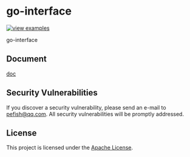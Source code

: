 # go-interface

[![view examples](https://img.shields.io/badge/learn%20by-examples-0C8EC5.svg?style=for-the-badge&logo=go)](https://github.com/djpken/go-interface)

go-interface

## Document

[doc](https://godoc.org/github.com/djpken/go-interface)

## Security Vulnerabilities

If you discover a security vulnerability, please send an e-mail to [pefish@qq.com](mailto:pefish@qq.com). All security vulnerabilities will be promptly addressed.

## License

This project is licensed under the [Apache License](LICENSE).
